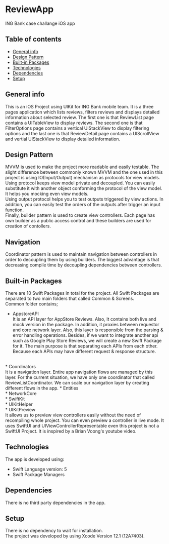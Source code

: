 # ReviewApp
 ING Bank case challange iOS app

## Table of contents
* [General info](#general-info)
* [Design Pattern](#design-pattern)
* [Built-in Packages](#built-in-Packages)
* [Technologies](#technologies)
* [Dependencies](#dependencies)
* [Setup](#setup)

## General info
This is an iOS Project using UIKit for ING Bank mobile team. It is a three pages application which lists reviews, filters reviews and displays detailed information about selected review. The first one is that ReviewList page contains a UITableView to display reviews. The second one is that FilterOptions page contains a vertical UIStackView to display filtering options and the last one is that ReviewDetail page contains a UIScrollView and vertial UIStackView to display detailed information.

## Design Pattern
MVVM is used to make the project more readable and easily testable. The slight difference between commonly known MVVM and the one used in this project is using IO(Input/Output) mechanism as protocols for view models.
<br />
Using protocol keeps view model private and decoupled. You can easily substitute it with another object conforming the protocol of the view model. It helps you mocking even view models.
<br />
Using output protocol helps you to test outputs triggered by view actions. In addition, you can easily test the orders of the outputs after trigger an input function. 
<br />
Finally, builder pattern is used to create view controllers. Each page has own builder as a public access control and these builders are used for creation of contollers.

## Navigation
Coordinator pattern is used to maintain navigation between controllers in order to decoupling them by using builders. The biggest advantage is that decreasing compile time by decoupling dependencies between controllers.

## Built-in Packages
There are 10 Swift Packages in total for the project. All Swift Packages are separated to two main folders that called Common & Screens.
<br />
Common folder contains;
* AppstoreAPI <br />
It is an API layer for AppStore Reviews. Also, It contains both live and mock version in the package. In addition, it proxies between requestor and core network layer. Also, this layer is responsible from the parsing & error handling operations. Besides, if we want to integrate another api such as Google Play Store Reviews, we will create a new Swift Package for it. The main purpose is that separating each APIs from each other. Because each APIs may have different request & response structure.
<br />
* Coordinators <br />
It is a navigation layer. Entire app navigation flows are managed by this layer. For the current situation, we have only one coordinator that called ReviewListCoordinator. We can scale our navigation layer by creating different flows in the app.
* Entities <br />
* NetworkCore <br />
* SwiftKit <br />
* UIKitHelper <br />
* UIKitPreview <br />
It allows us to preview view controllers easily without the need of recompiling whole project. You can even preview a controller in live mode. 
It uses SwiftUI and UIViewControllerRepresentable even this project is not a SwiftUI Project. It is inspired by a Brian Voong's youtube video.

## Technologies
The app is developed using:
* Swift Language version: 5
* Swift Package Managers

## Dependencies
There is no third party dependencies in the app.
	
## Setup
There is no dependency to wait for installation. <br />
The project was developed by using Xcode Version 12.1 (12A7403).
